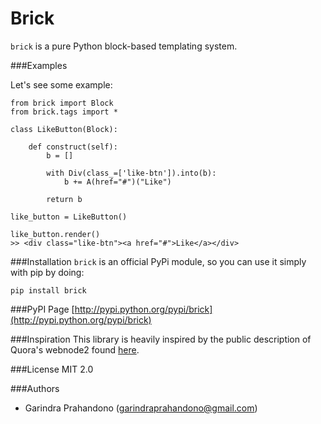 Brick
=====

`brick` is a pure Python block-based templating system. 

###Examples

Let's see some example:
    
    from brick import Block
    from brick.tags import *

    class LikeButton(Block):  
        
        def construct(self):
            b = []

            with Div(class_=['like-btn']).into(b):
                b += A(href="#")("Like")

            return b
    
    like_button = LikeButton()

    like_button.render()
    >> <div class="like-btn"><a href="#">Like</a></div>

###Installation
`brick` is an official PyPi module, so you can use it simply with pip by doing:

    pip install brick

###PyPI Page
[http://pypi.python.org/pypi/brick](http://pypi.python.org/pypi/brick)

###Inspiration
This library is heavily inspired by the public description of Quora's webnode2 found [here](http://www.quora.com/Shreyes-Seshasai/Posts/Tech-Talk-webnode2-and-LiveNode).

###License
MIT 2.0

###Authors
- Garindra Prahandono (garindraprahandono@gmail.com)
